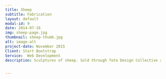 ```yaml
---
title: Sheep
subtitle: Fabrication
layout: default
modal-id: 9
date: 2014-07-16
img: sheep-page.jpg
thumbnail: sheep-thumb.jpg
alt: image-alt
project-date: November 2015
Client: Start Bootstrap
Service:  Web Development
description: Sculptures of sheep. Sold through Toto Design Collective and Nothing but Navy


---
```

